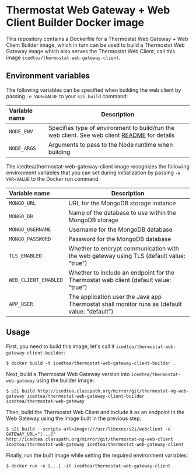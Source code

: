 Thermostat Web Gateway + Web Client Builder Docker image
=============================

This repository contains a Dockerfile for a Thermostat Web Gateway + Web Client Builder image, which in turn
can be used to build a Thermostat Web Gateway image which also serves the Thermostat Web Client, 
call this image `icedtea/thermostat-web-gateway-client`.

Environment variables
---------------------------------

The following variables can be specified when building the web client by passing `-e VAR=VALUE` 
to your `s2i build` command:

|    Variable name              |    Description                              |
| :---------------------------- | -----------------------------------------   |
|  `NODE_ENV`                   | Specifies type of environment to build/run the web client. See web client [README](http://icedtea.classpath.org/hg/thermostat-ng/web-client/file/tip/README.md) for details |
|  `NODE_ARGS`                  | Arguments to pass to the Node runtime when building |

The icedtea/thermostat-web-gateway-client image recognizes the following environment
variables that you can set during initialization by passing `-e VAR=VALUE` to
the Docker run command

|    Variable name              |    Description                              |
| :---------------------------- | -----------------------------------------   |
|  `MONGO_URL`                  | URL for the MongoDB storage instance        |
|  `MONGO_DB`                   | Name of the database to use within the MongoDB storage          |
|  `MONGO_USERNAME`             | Username for the MongoDB database           |
|  `MONGO_PASSWORD`             | Password for the MongoDB database           |
|  `TLS_ENABLED`                | Whether to encrypt communication with the web gateway using TLS (default value: "true") |
|  `WEB_CLIENT_ENABLED`         | Whether to include an endpoint for the Thermostat web client (default value: "true") |
|  `APP_USER`                   | The application user the Java app Thermostat shall monitor runs as (default value: "default") |

Usage
---------------------------------
First, you need to build this image, let's call it `icedtea/thermostat-web-gateway-client-builder`:

    $ docker build -t icedtea/thermostat-web-gateway-client-builder .

Next, build a Thermostat Web Gateway version into `icedtea/thermostat-web-gateway` using the builder
image:

    $ s2i build http://icedtea.classpath.org/mirror/git/thermostat-ng-web-gateway icedtea/thermostat-web-gateway-client-builder icedtea/thermostat-web-gateway

Then, build the Thermostat Web Client and include it as an endpoint in the Web Gateway using the image
built in the previous step:

    $ s2i build --scripts-url=image:///usr/libexec/s2i/webclient -e GATEWAY_URL="[...]" http://icedtea.classpath.org/mirror/git/thermostat-ng-web-client icedtea/thermostat-web-gateway icedtea/thermostat-web-gateway-client

Finally, run the built image while setting the required environment variables:

    $ docker run -e [...] -it icedtea/thermostat-web-gateway-client
